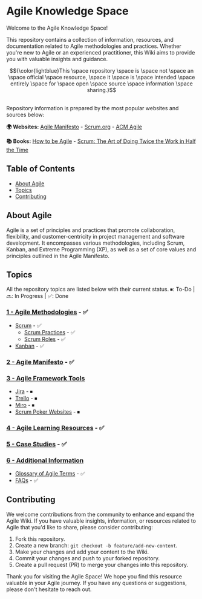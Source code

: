 # Agile Knowledge Space

Welcome to the Agile Knowledge Space!

This repository contains a collection of information, resources, and documentation related to Agile methodologies and practices. Whether you're new to Agile or an experienced practitioner, this Wiki aims to provide you with valuable insights and guidance. 

$${\color{lightblue}This \space repository \space is \space not \space an \space official \space resource, \space it \space is \space intended \space entirely \space for \space open \space source \space information \space sharing.}$$

<br>Repository information is prepared by the most popular websites and sources below:

**🌍 Websites:** [Agile Manifesto](https://agilemanifesto.org/) - [Scrum.org](https://www.scrum.org/) - [ACM Agile](https://www.acmagile.com/)

**📚 Books:** [How to be Agile](https://www.amazon.com/How-Agile-Brave-organizational-practices/dp/B0971GZQVV) - [Scrum: The Art of Doing Twice the Work in Half the Time](https://www.amazon.com/Scrum-Doing-Twice-Work-Half/dp/038534645X)

## Table of Contents

- [About Agile](#about-agile)
- [Topics](#topics)
- [Contributing](#contributing)

## About Agile

Agile is a set of principles and practices that promote collaboration, flexibility, and customer-centricity in project management and software development. It encompasses various methodologies, including Scrum, Kanban, and Extreme Programming (XP), as well as a set of core values and principles outlined in the Agile Manifesto.

## Topics
All the repository topics are listed below with their current status. ⏹: To-Do | 🔜: In Progress | ✅: Done

### [1 - Agile Methodologies](./1_Agile_Methodologies/README.md) - ✅
- [Scrum](./1_Agile_Methodologies/Scrum/README.md) - ✅
  - [Scrum Practices](./1_Agile_Methodologies/Scrum/Scrum_Practices.md) - ✅
  - [Scrum Roles](./1_Agile_Methodologies/Scrum/Scrum_Roles.md) - ✅
- [Kanban](./1_Agile_Methodologies/Kanban/README.md) - ✅

### [2 - Agile Manifesto](./2_Agile_Manifesto/README.md) - ✅

### [3 - Agile Framework Tools](./3_Agile_Framework_Tools)
- [Jira](./3_Agile_Framework_Tools/Jira.md) - ⏹
- [Trello](./3_Agile_Framework_Tools/Trello.md) - ⏹
- [Miro](./3_Agile_Framework_Tools/Miro.md) - ⏹
- [Scrum Poker Websites](./3_Agile_Framework_Tools/Scrum_Poker_Websites.md) - ⏹

### [4 - Agile Learning Resources](./4_Agile_Learning_Resources/README.md) - ✅

### [5 - Case Studies](./5_Case_Studies/README.md) - ✅

### [6 - Additional Information](./6_Additional_Information)
- [Glossary of Agile Terms](./6_Additional_Information/Glossary_of_Agile_Terms.md) - ✅
- [FAQs](./6_Additional_Information/FAQs.md) - ✅

## Contributing

We welcome contributions from the community to enhance and expand the Agile Wiki. If you have valuable insights, information, or resources related to Agile that you'd like to share, please consider contributing:

1. Fork this repository.
2. Create a new branch: `git checkout -b feature/add-new-content`.
3. Make your changes and add your content to the Wiki.
4. Commit your changes and push to your forked repository.
5. Create a pull request (PR) to merge your changes into this repository.

Thank you for visiting the Agile Space! We hope you find this resource valuable in your Agile journey. If you have any questions or suggestions, please don't hesitate to reach out.
